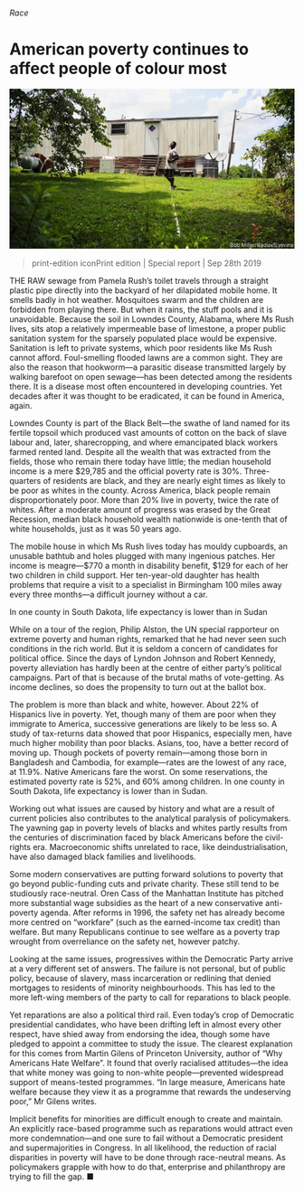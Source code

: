 ###### Race

# American poverty continues to affect people of colour most 

![image](images/20190928_SRP020_0.jpg) 

> print-edition iconPrint edition | Special report | Sep 28th 2019 

 THE RAW sewage from Pamela Rush’s toilet travels through a straight plastic pipe directly into the backyard of her dilapidated mobile home. It smells badly in hot weather. Mosquitoes swarm and the children are forbidden from playing there. But when it rains, the stuff pools and it is unavoidable. Because the soil in Lowndes County, Alabama, where Ms Rush lives, sits atop a relatively impermeable base of limestone, a proper public sanitation system for the sparsely populated place would be expensive. Sanitation is left to private systems, which poor residents like Ms Rush cannot afford. Foul-smelling flooded lawns are a common sight. They are also the reason that hookworm—a parasitic disease transmitted largely by walking barefoot on open sewage—has been detected among the residents there. It is a disease most often encountered in developing countries. Yet decades after it was thought to be eradicated, it can be found in America, again. 

Lowndes County is part of the Black Belt—the swathe of land named for its fertile topsoil which produced vast amounts of cotton on the back of slave labour and, later, sharecropping, and where emancipated black workers farmed rented land. Despite all the wealth that was extracted from the fields, those who remain there today have little; the median household income is a mere $29,785 and the official poverty rate is 30%. Three-quarters of residents are black, and they are nearly eight times as likely to be poor as whites in the county. Across America, black people remain disproportionately poor. More than 20% live in poverty, twice the rate of whites. After a moderate amount of progress was erased by the Great Recession, median black household wealth nationwide is one-tenth that of white households, just as it was 50 years ago. 

The mobile house in which Ms Rush lives today has mouldy cupboards, an unusable bathtub and holes plugged with many ingenious patches. Her income is meagre—$770 a month in disability benefit, $129 for each of her two children in child support. Her ten-year-old daughter has health problems that require a visit to a specialist in Birmingham 100 miles away every three months—a difficult journey without a car. 

In one county in South Dakota, life expectancy is lower than in Sudan 

While on a tour of the region, Philip Alston, the UN special rapporteur on extreme poverty and human rights, remarked that he had never seen such conditions in the rich world. But it is seldom a concern of candidates for political office. Since the days of Lyndon Johnson and Robert Kennedy, poverty alleviation has hardly been at the centre of either party’s political campaigns. Part of that is because of the brutal maths of vote-getting. As income declines, so does the propensity to turn out at the ballot box. 

The problem is more than black and white, however. About 22% of Hispanics live in poverty. Yet, though many of them are poor when they immigrate to America, successive generations are likely to be less so. A study of tax-returns data showed that poor Hispanics, especially men, have much higher mobility than poor blacks. Asians, too, have a better record of moving up. Though pockets of poverty remain—among those born in Bangladesh and Cambodia, for example—rates are the lowest of any race, at 11.9%. Native Americans fare the worst. On some reservations, the estimated poverty rate is 52%, and 60% among children. In one county in South Dakota, life expectancy is lower than in Sudan. 

Working out what issues are caused by history and what are a result of current policies also contributes to the analytical paralysis of policymakers. The yawning gap in poverty levels of blacks and whites partly results from the centuries of discrimination faced by black Americans before the civil-rights era. Macroeconomic shifts unrelated to race, like deindustrialisation, have also damaged black families and livelihoods. 

Some modern conservatives are putting forward solutions to poverty that go beyond public-funding cuts and private charity. These still tend to be studiously race-neutral. Oren Cass of the Manhattan Institute has pitched more substantial wage subsidies as the heart of a new conservative anti-poverty agenda. After reforms in 1996, the safety net has already become more centred on “workfare” (such as the earned-income tax credit) than welfare. But many Republicans continue to see welfare as a poverty trap wrought from overreliance on the safety net, however patchy. 

Looking at the same issues, progressives within the Democratic Party arrive at a very different set of answers. The failure is not personal, but of public policy, because of slavery, mass incarceration or redlining that denied mortgages to residents of minority neighbourhoods. This has led to the more left-wing members of the party to call for reparations to black people. 

Yet reparations are also a political third rail. Even today’s crop of Democratic presidential candidates, who have been drifting left in almost every other respect, have shied away from endorsing the idea, though some have pledged to appoint a committee to study the issue. The clearest explanation for this comes from Martin Gilens of Princeton University, author of “Why Americans Hate Welfare”. It found that overly racialised attitudes—the idea that white money was going to non-white people—prevented widespread support of means-tested programmes. “In large measure, Americans hate welfare because they view it as a programme that rewards the undeserving poor,” Mr Gilens writes. 

Implicit benefits for minorities are difficult enough to create and maintain. An explicitly race-based programme such as reparations would attract even more condemnation—and one sure to fail without a Democratic president and supermajorities in Congress. In all likelihood, the reduction of racial disparities in poverty will have to be done through race-neutral means. As policymakers grapple with how to do that, enterprise and philanthropy are trying to fill the gap. ■ 

